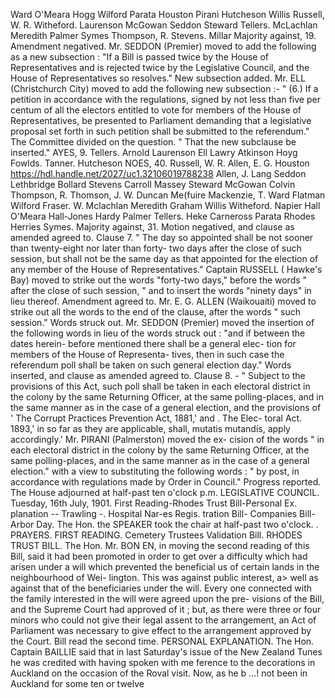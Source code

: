 Ward O'Meara Hogg Wilford Parata Houston Pirani Hutcheson Willis Russell, W. R. Witheford. Laurenson McGowan Seddon Steward Tellers. McLachlan Meredith Palmer Symes Thompson, R. Stevens. Millar Majority against, 19. Amendment negatived. Mr. SEDDON (Premier) moved to add the following as a new subsection : "If a Bill is passed twice by the House of Representatives and is rejected twice by the Legislative Council, and the House of Representatives so resolves." New subsection added. Mr. ELL (Christchurch City) moved to add the following new subsection :- " (6.) If a petition in accordance with the regulations, signed by not less than five per centum of all the electors entitled to vote for members of the House of Representatives, be presented to Parliament demanding that a legislative proposal set forth in such petition shall be submitted to the referendum." The Committee divided on the question. " That the new subclause be inserted." AYES, 9. Tellers. Arnold Laurenson Ell Lawry Atkinson Hoyg Fowlds. Tanner. Hutcheson NOES, 40. Russell, W. R. Allen, E. G. Houston https://hdl.handle.net/2027/uc1.32106019788238 Allen, J. Lang Seddon Lethbridge Bollard Stevens Carroll Massey Steward McGowan Colvin Thompson, R. Thomson, J. W. Duncan Me(fuire Mackenzie, T. Ward Flatman Wilford Fraser. W. Mclachlan Meredith Graham Willis Witheford. Napier Hall O'Meara Hall-Jones Hardy Palmer Tellers. Heke Carneross Parata Rhodes Herries Symes. Majority against, 31. Motion negatived, and clause as amended agreed to. Clause 7. " The day so appointed shall be not sooner than twenty-eight nor later than forty- two days after the close of such session, but shall not be the same day as that appointed for the election of any member of the House of Representatives." Captain RUSSELL ( Hawke's Bay) moved to strike out the words "forty-two days," before the words " after the close of such session, " and to insert the words "ninety days" in lieu thereof. Amendment agreed to. Mr. E. G. ALLEN (Waikouaiti) moved to strike out all the words to the end of the clause, after the words " such session." Words struck out. Mr. SEDDON (Premier) moved the insertion of the following words in lieu of the words struck out : "and if between the dates herein- before mentioned there shall be a general elec- tion for members of the House of Representa- tives, then in such case the referendum poll shall be taken on such general election day." Words inserted, and clause as amended agreed to. Clause 8. - " Subject to the provisions of this Act, such poll shall be taken in each electoral district in the colony by the same Returning Officer, at the same polling-places, and in the same manner as in the case of a general election, and the provisions of ' The Corrupt Practices Prevention Act, 1881,' and . The Elec- toral Act. 1893,' in so far as they are applicable, shall, mutatis mutandis, apply accordingly.' Mr. PIRANI (Palmerston) moved the ex- cision of the words " in each electoral district in the colony by the same Returning Officer, at the same polling-places, and in the same manner as in the case of a general election." with a view to substituting the following words : " by post, in accordance with regulations made by Order in Council." Progress reported. The House adjourned at half-past ten o'clock p.m. LEGISLATIVE COUNCIL. Tuesday, 16th July, 1901. First Reading-Rhodes Trust Bill-Personal Ex. planation -- Trawling -. Hospital Nar-es Regis. tration Bill- Companies Bill-Arbor Day. The Hon. the SPEAKER took the chair at half-past two o'clock. . PRAYERS. FIRST READING. Cemetery Trustees Validation Bill. RHODES TRUST BILL. The Hon. Mr. BON EN, in moving the second reading of this Bill, said it had been promoted in order to get over a difficulty which had arisen under a will which prevented the beneficial us of certain lands in the neighbourhood of Wei- lington. This was against public interest, a> well as against that of the beneficiaries under the will. Every one connected with the family interested in the will were agreed upon the pre- visions of the Bill, and the Supreme Court had approved of it ; but, as there were three or four minors who could not give their legal assent to the arrangement, an Act of Parliament was necessary to give effect to the arrangement approved by the Court. Bill read the second time. PERSONAL EXPLANATION. The Hon. Captain BAILLIE said that in last Saturday's issue of the New Zealand Tunes he was credited with having spoken with me ference to the decorations in Auckland on the occasion of the Roval visit. Now, as he b ...! not been in Auckland for some ten or twelve 
